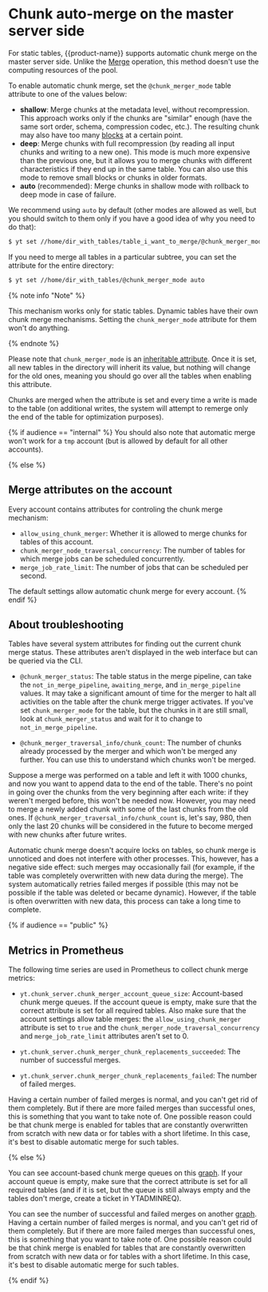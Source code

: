 # Chunk auto-merge on the master server side

For static tables, {{product-name}} supports automatic chunk merge on the master server side. Unlike the [Merge](../../../../user-guide/data-processing/operations/merge.md) operation, this method doesn't use the computing resources of the pool.

To enable automatic chunk merge, set the `@chunk_merger_mode` table attribute to one of the values below:

- **shallow**: Merge chunks at the metadata level, without recompression. This approach works only if the chunks are "similar" enough (have the same sort order, schema, compression codec, etc.). The resulting chunk may also have too many [blocks](../../../../user-guide/storage/chunks.md#chunk-size) at a certain point.
- **deep**: Merge chunks with full recompression (by reading all input chunks and writing to a new one). This mode is much more expensive than the previous one, but it allows you to merge chunks with different characteristics if they end up in the same table. You can also use this mode to remove small blocks or chunks in older formats.
- **auto** (recommended): Merge chunks in shallow mode with rollback to deep mode in case of failure.

 We recommend using `auto` by default (other modes are allowed as well, but you should switch to them only if you have a good idea of why you need to do that):

```bash
$ yt set //home/dir_with_tables/table_i_want_to_merge/@chunk_merger_mode auto
```

If you need to merge all tables in a particular subtree, you can set the attribute for the entire directory:

```bash
$ yt set //home/dir_with_tables/@chunk_merger_mode auto
```

{% note info "Note" %}

This mechanism works only for static tables. Dynamic tables have their own chunk merge mechanisms. Setting the `chunk_merger_mode` attribute for them won't do anything.

{% endnote %}

Please note that `chunk_merger_mode` is an [inheritable attribute](../../../../user-guide/storage/chunks.md#common). Once it is set, all new tables in the directory will inherit its value, but nothing will change for the old ones, meaning you should go over all the tables when enabling this attribute.

Chunks are merged when the attribute is set and every time a write is made to the table (on additional writes, the system will attempt to remerge only the end of the table for optimization purposes).

{% if audience == "internal" %}
You should also note that automatic merge won't work for a `tmp` account (but is allowed by default for all other accounts).

{% else %}

## Merge attributes on the account

Every account contains attributes for controling the chunk merge mechanism:
- `allow_using_chunk_merger`: Whether it is allowed to merge chunks for tables of this account.
- `chunk_merger_node_traversal_concurrency`: The number of tables for which merge jobs can be scheduled concurrently.
- `merge_job_rate_limit`: The number of jobs that can be scheduled per second.

The default settings allow automatic chunk merge for every account.
{% endif %}

## About troubleshooting

Tables have several system attributes for finding out the current chunk merge status. These attributes aren't displayed in the web interface but can be queried via the CLI.

- `@chunk_merger_status`: The table status in the merge pipeline, can take the `not_in_merge_pipeline`, `awaiting_merge`, and `in_merge_pipeline` values. It may take a significant amount of time for the merger to halt all activities on the table after the chunk merge trigger activates. If you've set `chunk_merger_mode` for the table, but the chunks in it are still small, look at `chunk_merger_status` and wait for it to change to `not_in_merge_pipeline`.

- `@chunk_merger_traversal_info/chunk_count`: The number of chunks already processed by the merger and which won't be merged any further. You can use this to understand which chunks won't be merged.

Suppose a merge was performed on a table and left it with 1000 chunks, and now you want to append data to the end of the table. There's no point in going over the chunks from the very beginning after each write: if they weren't merged before, this won't be needed now. However, you may need to merge a newly added chunk with some of the last chunks from the old ones. If `@chunk_merger_traversal_info/chunk_count` is, let's say, 980, then only the last 20 chunks will be considered in the future to become merged with new chunks after future writes.

Automatic chunk merge doesn't acquire locks on tables, so chunk merge is unnoticed and does not interfere with other processes. This, however, has a negative side effect: such merges may occasionally fail (for example, if the table was completely overwritten with new data during the merge). The system automatically retries failed merges if possible (this may not be possible if the table was deleted or became dynamic). However, if the table is often overwritten with new data, this process can take a long time to complete.

{% if audience == "public" %}

## Metrics in Prometheus

The following time series are used in Prometheus to collect chunk merge metrics:
- `yt.chunk_server.chunk_merger_account_queue_size`: Account-based chunk merge queues. If the account queue is empty, make sure that the correct attribute is set for all required tables. Also make sure that the account settings allow table merges: the `allow_using_chunk_merger` attribute is set to `true` and the `chunk_merger_node_traversal_concurrency` and `merge_job_rate_limit` attributes aren't set to 0.

- `yt.chunk_server.chunk_merger_chunk_replacements_succeeded`: The number of successful merges.

- `yt.chunk_server.chunk_merger_chunk_replacements_failed`: The number of failed merges.

Having a certain number of failed merges is normal, and you can't get rid of them completely. But if there are more failed merges than successful ones, this is something that you want to take note of. One possible reason could be that chunk merge is enabled for tables that are constantly overwritten from scratch with new data or for tables with a short lifetime. In this case, it's best to disable automatic merge for such tables.

{% else %}

You can see account-based chunk merge queues on this [graph](https://monitoring.yandex-team.ru/projects/yt/dashboards/monkq434ofbsaj1lfjvt/view/graph/4iotctsws/queries?from=now-30m&to=now&p.cluster=hahn&p.cell_tag=-&p.cell_id=%2A&p.container=-&p.account=-&refresh=60000). If your account queue is empty, make sure that the correct attribute is set for all required tables (and if it is set, but the queue is still always empty and the tables don't merge, create a ticket in YTADMINREQ).

You can see the number of successful and failed merges on another [graph](https://monitoring.yandex-team.ru/projects/yt/dashboards/monkq434ofbsaj1lfjvt/view/graph/ykbmokv3d/queries?cluster=hahn&p.cell_tag=-&p.cell_id=%2A&p.container=-&p.account=-&refresh=60000). Having a certain number of failed merges is normal, and you can't get rid of them completely. But if there are more failed merges than successful ones, this is something that you want to take note of. One possible reason could be that chink merge is enabled for tables that are constantly overwritten from scratch with new data or for tables with a short lifetime. In this case, it's best to disable automatic merge for such tables.

{% endif %}

